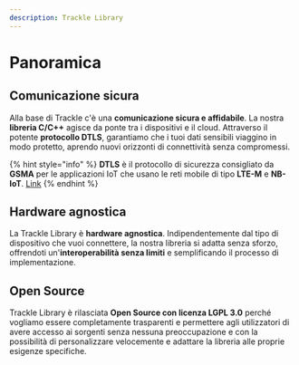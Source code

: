 ```yaml
---
description: Trackle Library
---
```


# Panoramica

## Comunicazione sicura

Alla base di Trackle c'è una **comunicazione sicura e affidabile**. La nostra **libreria C/C++** agisce da ponte tra i dispositivi e il cloud. Attraverso il potente **protocollo DTLS**, garantiamo che i tuoi dati sensibili viaggino in modo protetto, aprendo nuovi orizzonti di connettività senza compromessi.

{% hint style="info" %}
**DTLS** è il protocollo di sicurezza consigliato da **GSMA** per le applicazioni IoT che usano le reti mobile di tipo **LTE-M** e **NB-IoT**. [Link](https://www.gsma.com/iot/wp-content/uploads/2019/09/Security-Features-of-LTE-M-and-NB-IoT-Networks.pdf)
{% endhint %}

## Hardware agnostica

La Trackle Library è **hardware agnostica**. Indipendentemente dal tipo di dispositivo che vuoi connettere, la nostra libreria si adatta senza sforzo, offrendoti un'**interoperabilità senza limiti** e semplificando il processo di implementazione.

## Open Source

Trackle Library è rilasciata **Open Source con licenza LGPL 3.0** perché vogliamo essere completamente trasparenti e permettere agli utilizzatori di avere accesso ai sorgenti senza nessuna preoccupazione e con la possibilità di personalizzare velocemente e adattare la libreria alle proprie esigenze specifiche.

